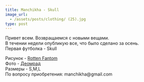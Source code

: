 ```yaml
---
title: Manchikha - Skull
image_url:
  - /assets/posts/clothing/ (25).jpg
type: post
---
```

Привет всем. Возвращаемся с новыми вещами.<br> 
В течении недели опубликую все, что было сделано за осень.<br>
Первая футболка - Skull <br>
<p>
Рисунок - <a href="http://rottenfantom.com/">Rotten Fantom</a><br>
Фото - <a href="https://vk.com/deomrad">Деомрад</a><br>
Размеры - S,M,L<br>
По вопросу приобретения: manchikha@gmail.com
</p>
